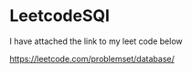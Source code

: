 # LeetcodeSQl
I have attached the link to my leet code below


https://leetcode.com/problemset/database/
